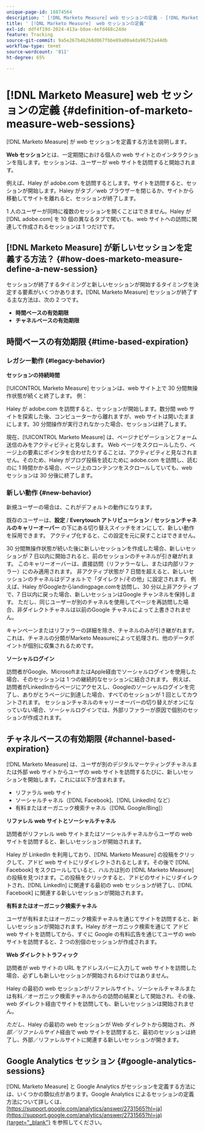 ```yaml
---
unique-page-id: 18874564
description: ' [!DNL Marketo Measure] web セッションの定義 - [!DNL Marketo Measure]'
title: ' [!DNL Marketo Measure]  web セッションの定義'
exl-id: ddf4f19d-2024-413a-b0ae-4efd468c24de
feature: Tracking
source-git-commit: 9a5e267b4b268d067fbbe89a00a4da96752a44db
workflow-type: tm+mt
source-wordcount: '811'
ht-degree: 65%

---
```


# [!DNL Marketo Measure] web セッションの定義 {#definition-of-marketo-measure-web-sessions}

[!DNL Marketo Measure] が web セッションを定義する方法を説明します。

**Web セッション**&#x200B;とは、一定期間における個人の web サイトとのインタラクションを指します。セッションは、ユーザーが web サイトを訪問すると開始されます。

例えば、Haley が adobe.com を訪問するとします。サイトを訪問すると、セッションが開始します。Haley がタブ／web ブラウザーを閉じるか、サイトから移動してサイトを離れると、セッションが終了します。

1 人のユーザーが同時に複数のセッションを開くことはできません。Haley が [!DNL adobe.com] を 10 個の異なるタブで開いても、web サイトへの訪問に関連して作成されるセッションは 1 つだけです。

## [!DNL Marketo Measure] が新しいセッションを定義する方法？ {#how-does-marketo-measure-define-a-new-session}

セッションが終了するタイミングと新しいセッションが開始するタイミングを決定する要素がいくつかあります。[!DNL Marketo Measure] セッションが終了する主な方法は、次の 2 つです。

* **時間ベースの有効期限**
* **チャネルベースの有効期限**

## 時間ベースの有効期限 {#time-based-expiration}

### レガシー動作 {#legacy-behavior}

**セッションの持続時間**

[!UICONTROL Marketo Measure] セッションは、web サイト上で 30 分間無操作状態が続くと終了します。 例：

Haley が adobe.com を訪問すると、セッションが開始します。数分間 web サイトを探索した後、コンピューターから離れますが、web サイトは開いたままにします。30 分間操作が実行されなかった場合、セッションは終了します。

現在、[!UICONTROL Marketo Measure] は、ページナビゲーションとフォーム送信のみをアクティビティと見なします。 Web ページをスクロールしたり、ページ上の要素にポインタを合わせたりすることは、アクティビティと見なされません。そのため、Haley がブログ投稿を読むために adobe.com を訪問し、読むのに 1 時間かかる場合、ページ上のコンテンツをスクロールしていても、web セッションは 30 分後に終了します。

### 新しい動作 {#new-behavior}

新規ユーザーの場合は、これがデフォルトの動作になります。

既存のユーザーは、**設定** / **Everytouch アトリビューション** / **セッションチャネルのキャリーオーバー** の下にある切り替えスイッチをオンにして、新しい動作を採用できます。 アクティブ化すると、この設定を元に戻すことはできません。

30 分間無操作状態が続いた後に新しいセッションを作成した場合、新しいセッションが 7 日以内に開始されると、前のセッションのチャネルが引き継がれます。 このキャリーオーバーは、直接訪問（リファラーなし、または内部リファラー）にのみ適用されます。 非アクティブ状態が 7 日間を超えると、新しいセッションのチャネルはデフォルトで「ダイレクト/その他」に設定されます。 例えば、Haley がGoogleからlandingpage.comを訪問し、30 分以上非アクティブで、7 日以内に戻った場合、新しいセッションはGoogle チャンネルを保持します。 ただし、同じユーザーが別のチャネルを使用してページを再訪問した場合、非ダイレクトチャネルは以前のGoogle チャネルによって上書きされません。

キャンペーンまたはリファラーの詳細を除き、チャネルのみが引き継がれます。 これは、チャネルの分類がMarketo Measureによって処理され、他のデータポイントが個別に収集されるためです。

**ソーシャルログイン**

訪問者がGoogle、MicrosoftまたはApple経由でソーシャルログインを使用した場合、そのセッションは 1 つの継続的なセッションに結合されます。 例えば、訪問者がLinkedInからページにアクセスし、Googleのソーシャルログインを完了し、ありがとうページに到達した場合、すべてのセッションが 1 回としてカウントされます。 セッションチャネルのキャリーオーバーの切り替えがオンになっていない場合、ソーシャルログインでは、外部リファラーが原因で個別のセッションが作成されます。

## チャネルベースの有効期限 {#channel-based-expiration}

[!DNL Marketo Measure] は、ユーザが別のデジタルマーケティングチャネルまたは外部 web サイトからユーザの web サイトを訪問するたびに、新しいセッションを開始します。これには以下が含まれます。

* リファラル web サイト
* ソーシャルチャネル（[!DNL Facebook]、[!DNL LinkedIn] など）
* 有料またはオーガニック検索チャネル（[!DNL Google/Bing]）

**リファレル web サイトとソーシャルチャネル**

訪問者がリファレル web サイトまたはソーシャルチャネルからユーザの web サイトを訪問すると、新しいセッションが開始されます。

Haley が LinkedIn を利用しており、[!DNL Marketo Measure] の投稿をクリックして、アドビ web サイトにリダイレクトされるとします。その後で [!DNL Facebook] をスクロールしていると、ハルカは別の [!DNL Marketo Measure] の投稿を見つけます。この投稿をクリックすると、アドビのサイトにリダイレクトされ、[!DNL LinkedIn] に関連する最初の web セッションが終了し、[!DNL Facebook] に関連する新しいセッションが開始されます。

**有料またはオーガニック検索チャネル**

ユーザが有料またはオーガニック検索チャネルを通じてサイトを訪問すると、新しいセッションが開始されます。Haley がオーガニック検索を通じて アドビ web サイトを訪問してから、すぐに Google の有料広告を通じてユーザの web サイトを訪問すると、2 つの別個のセッションが作成されます。

**Web ダイレクトトラフィック**

訪問者が web サイトの URL をアドレスバーに入力して web サイトを訪問した場合、必ずしも新しいセッションが開始されるわけではありません。

Haley の最初の web セッションがリファレルサイト、ソーシャルチャネルまたは有料／オーガニック検索チャネルからの訪問の結果として開始され、その後、web ダイレクト経由でサイトを訪問しても、新しいセッションは開始されません。

_ただし_、Haley の最初の web セッションが Web ダイレクトから開始され、_外部／リファレルサイト_&#x200B;経由で web サイトを訪問すると、最初のセッションは終了し、外部／リファレルサイトに関連する新しいセッションが開きます。

## Google Analytics セッション {#google-analytics-sessions}

[!DNL Marketo Measure] と Google Analytics がセッションを定義する方法には、いくつかの類似点があります。Google Analytics によるセッションの定義方法について詳しくは、[https://support.google.com/analytics/answer/2731565?hl=ja](https://support.google.com/analytics/answer/2731565?hl=ja){target="_blank"} を参照してください。
